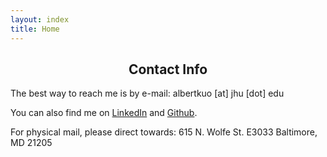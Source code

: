 ```yaml
---
layout: index
title: Home
---
```



<h2><center>Contact Info</center></h2>

The best way to reach me is by e-mail: albertkuo [at] jhu [dot] edu

You can also find me on [LinkedIn](https://linkedin.com/in/albertokuo) and [Github](https://github.com/albertkuo).

For physical mail, please direct towards:
615 N. Wolfe St. E3033
Baltimore, MD 21205
